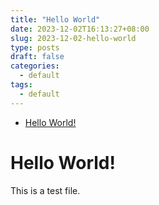 ```yaml
---
title: "Hello World"
date: 2023-12-02T16:13:27+08:00
slug: 2023-12-02-hello-world
type: posts
draft: false
categories:
  - default
tags:
  - default
---
```

- [Hello World!](#hello-world)

# Hello World!

This is a test file.
